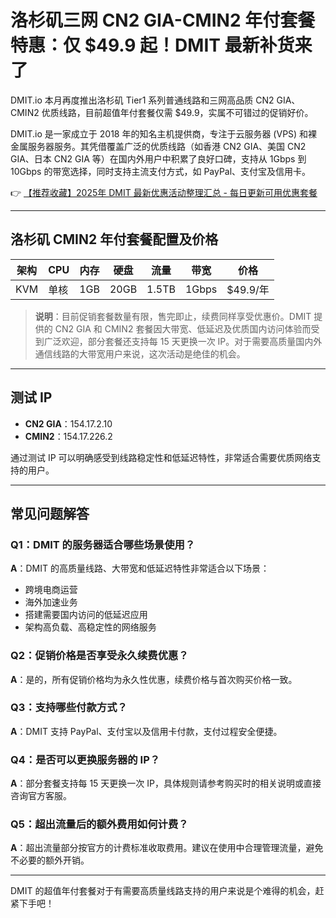 # 洛杉矶三网 CN2 GIA-CMIN2 年付套餐特惠：仅 $49.9 起！DMIT 最新补货来了

DMIT.io 本月再度推出洛杉矶 Tier1 系列普通线路和三网高品质 CN2 GIA、CMIN2 优质线路，目前超值年付套餐仅需 $49.9，实属不可错过的促销好价。

DMIT.io 是一家成立于 2018 年的知名主机提供商，专注于云服务器 (VPS) 和裸金属服务器服务。其凭借覆盖广泛的优质线路（如香港 CN2 GIA、美国 CN2 GIA、日本 CN2 GIA 等）在国内外用户中积累了良好口碑，支持从 1Gbps 到 10Gbps 的带宽选择，同时支持主流支付方式，如 PayPal、支付宝及信用卡。

👉 [【推荐收藏】2025年 DMIT 最新优惠活动整理汇总 - 每日更新可用优惠套餐](https://bit.ly/dmit_coupon)

---

## 洛杉矶 CMIN2 年付套餐配置及价格

| 架构 | CPU | 内存 | 硬盘 | 流量 | 带宽 | 价格 |
|------|-----|------|------|------|------|------|
| KVM  | 单核 | 1GB  | 20GB | 1.5TB | 1Gbps | $49.9/年 |

> **说明**：目前促销套餐数量有限，售完即止，续费同样享受优惠价。DMIT 提供的 CN2 GIA 和 CMIN2 套餐因大带宽、低延迟及优质国内访问体验而受到广泛欢迎，部分套餐还支持每 15 天更换一次 IP。对于需要高质量国内外通信线路的大带宽用户来说，这次活动是绝佳的机会。

---

## 测试 IP

- **CN2 GIA**：154.17.2.10  
- **CMIN2**：154.17.226.2  

通过测试 IP 可以明确感受到线路稳定性和低延迟特性，非常适合需要优质网络支持的用户。

---

## 常见问题解答

### Q1：DMIT 的服务器适合哪些场景使用？
**A**：DMIT 的高质量线路、大带宽和低延迟特性非常适合以下场景：
- 跨境电商运营
- 海外加速业务
- 搭建需要国内访问的低延迟应用
- 架构高负载、高稳定性的网络服务

### Q2：促销价格是否享受永久续费优惠？
**A**：是的，所有促销价格均为永久性优惠，续费价格与首次购买价格一致。

### Q3：支持哪些付款方式？
**A**：DMIT 支持 PayPal、支付宝以及信用卡付款，支付过程安全便捷。

### Q4：是否可以更换服务器的 IP？
**A**：部分套餐支持每 15 天更换一次 IP，具体规则请参考购买时的相关说明或直接咨询官方客服。

### Q5：超出流量后的额外费用如何计费？
**A**：超出流量部分按官方的计费标准收取费用。建议在使用中合理管理流量，避免不必要的额外开销。

---

DMIT 的超值年付套餐对于有需要高质量线路支持的用户来说是个难得的机会，赶紧下手吧！